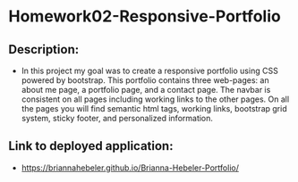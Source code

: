 # Homework02-Responsive-Portfolio

## Description: ##

* In this project my goal was to create a responsive portfolio using CSS powered by bootstrap. This portfolio contains three web-pages: an about me page, a portfolio page, and a contact page. The navbar is consistent on all pages including working links to the other pages. On all the pages you will find semantic html tags, working links, bootstrap grid system, sticky footer, and personalized information.


## Link to deployed application: ##
* https://briannahebeler.github.io/Brianna-Hebeler-Portfolio/
